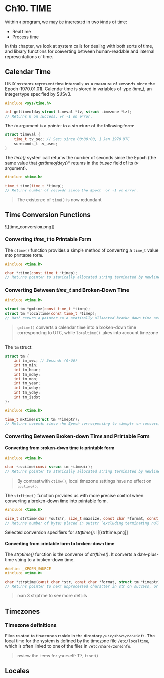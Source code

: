 # Ch10. TIME
 Within a program, we may be interested in two kinds of time:
 - Real time
 - Process time

In this chapter, we look at system calls for dealing with both sorts of time, and library functions for converting between human-readable and internal representations of time.

## Calendar Time
UNIX systems represent time internally as a measure of seconds since the Epoch (1970.01.01). Calendar time is stored in variables of type *time_t*, an integer type specified by SUSv3.

```c
#include <sys/time.h>

int gettimeofday(struct timeval *tv, struct timezone *tz);
// Returns 0 on success, or -1 on error.
```

The *tv* argument is a pointer to a structure of the following form:
```c
struct timeval {
	time_t tv_sec; // Secs since 00:00:00, 1 Jan 1970 UTC
	suseconds_t tv_usec; 
}
```

The *time()* system call returns the number of seconds since the Epoch (the same value that *gettimeofday(*)* returns in the *tv_sec* field of its *tv* argument).

```c
#include <time.h>

time_t time(time_t *timep);
// Returns number of seconds since the Epoch, or -1 on error.
```

> The existence of `time()` is now redundant.

## Time Conversion Functions
![[time_conversion.png]]

### Converting *time_t* to Printable Form

The `ctime()` function provides a simple method of converting a `time_t` value into printable form.

```c
#include <time.h>

char *ctime(const time_t *timep);
// Returns pointer to statically allocated string terminated by newline and \0 on success, or NULL on error.
```

### Converting Between *time_t* and Broken-Down Time
```c
#include <time.h>

struct tm *gmtime(const time_t *timep);
struct tm *localtime(const time_t *timep);
// Both return a pointer to a statically allocated broekn-down time structure on success, or NULL on error.
```

> `gmtime()` converts a calendar time into a broken-down time corresponding to UTC, while `localtime()` takes into account timezone .


The `tm` struct:
```c
struct tm {
	int tm_sec; // Seconds (0-60)
	int tm_min;
	int tm_hour;
	int tm_mday;
	int tm_mon;
	int tm_year;
	int tm_wday;
	int tm_yday;
	int tm_isdst;
};
```

```c
#include <time.h>

time_t mktime(struct tm *timeptr);
// Returns seconds since the Epoch corresponding to timeptr on success, or (time_t -1) on error
```

### Converting Between Broken-down Time and Printable Form

#### Converting from broken-down time to printable form
```c
#include <time.h>

char *asctime(const struct tm *timeptr);
// Returns pointer to statically allocated string terminated by newline and \0 on success, or NULL on error.
```

> By contrast with `ctime()`, local timezone settings have no effect on `asctime()`.

The `strftime()` function provides us with more precise control when converting a broken-down time into printable form.
```c
#include <time.h>

size_t strtime(char *outstr, size_t maxsize, const char *format, const struct tm *timeptr);
// Returns number of bytes placed in outstr (excluding terminating null byte) on success, or 0 on error
```

Selected conversion specifiers for *strftime()*:
![[strftime.png]]

#### Converting from printable form to broken-down time
The *strptime()* function is the converse of *strftime()*. It converts a date-plus-time string to a broken-down time.
```c
#define _XPOEN_SOURCE
#include <time.h>

char *strptime(const char *str, const char *format, struct tm *timeptr);
// Returns pointer to next unprocessed character in str on success, or NULL on error
```

> man 3 strptime to see more details

## Timezones
### Timezone definitions
Files related to timezones reside in the directory `/usr/share/zoneinfo`. The local time for the system is defined by the timezone file `/etc/localtime`, which is often linked to one of the files in `/etc/share/zoneinfo`.

> review the items for yourself: TZ, tzset()


## Locales

